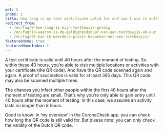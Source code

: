 ```yaml
---
set: 2
index: 2
title: How long is my test certificate valid for and can I use it multiple times?
redirect_from: 
  - /en/faq/9-hoe-lang-is-mijn-testbewijs-geldig
  - /en/faq/10-waarom-is-de-geldigheidsduur-van-een-testbewijs-40-uur
  - /en/faq/35-kan-ik-meerdere-pilots-bezoeken-met-een-testbewijs/
featuredHome: true
featuredHomeIndex: 2
---
```

A test certificate is valid until 40 hours after the moment of testing. So within these 40 hours, you’re able to visit multiple locations or activities with your certificate (the QR code). And have the QR code scanned again and again. A proof of vaccination is valid for at least 365 days. This QR code may also be scanned multiple times.

The chances you infect other people within the first 48 hours after the moment of testing are small. That’s why you’re only able to gain entry until 40 hours after the moment of testing. In this case, we assume an activity lasts no longer than 8 hours.

Good to know: in ‘my overview’ in the CoronaCheck app, you can check how long the QR code is still valid for. But please note: you can only check the validity of the Dutch QR code.

